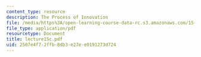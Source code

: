 ```yaml
---
content_type: resource
description: The Process of Innovation
file: /media/https%3A/open-learning-course-data-rc.s3.amazonaws.com/15-310-managerial-psychology-laboratory-spring-2003/2507e4f72ffb8db3e27ee0191273d724_lecture15c.pdf
file_type: application/pdf
resourcetype: Document
title: lecture15c.pdf
uid: 2507e4f7-2ffb-8db3-e27e-e0191273d724
---
```

